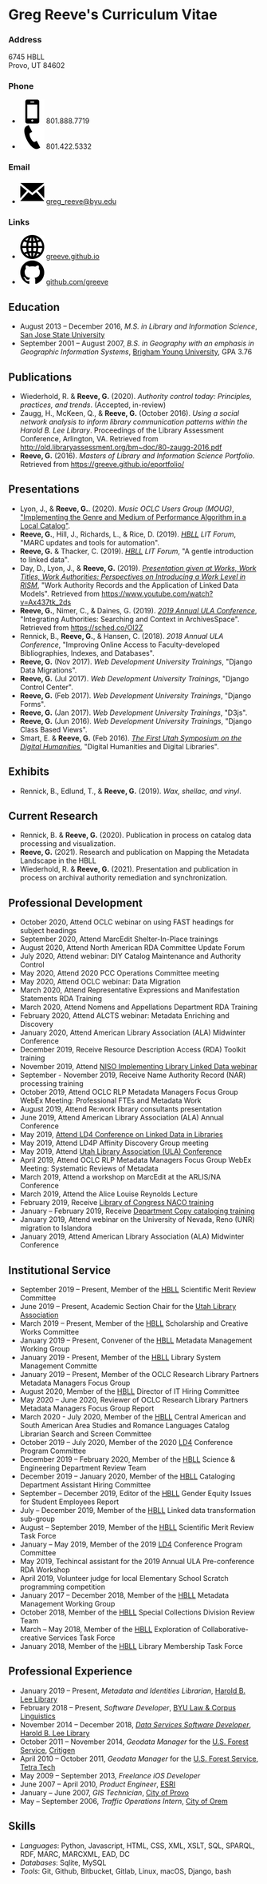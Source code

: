 # Greg Reeve's Curriculum Vitae

### Address

6745 HBLL  
Provo, UT 84602

### Phone

- ![cell phone](assets/images/iconmonstr-smartphone-3.svg) 801.888.7719
- ![work phone](assets/images/iconmonstr-phone-1.svg) 801.422.5332

### Email

- ![email](assets/images/iconmonstr-email-1.svg) <greg_reeve@byu.edu>

### Links

- ![weblink](assets/images/iconmonstr-globe-3.svg) [greeve.github.io][github-site]
- ![github](assets/images/iconmonstr-github-1.svg) [github.com/greeve][github-account]

## Education

- August 2013 – December 2016, *M.S. in Library and Information Science*, [San Jose State University][sjsu]
- September 2001 – August 2007, *B.S. in Geography with an emphasis in Geographic Information Systems*, [Brigham Young University][byu], GPA 3.76 

## Publications

- Wiederhold, R. & __Reeve, G.__ (2020). *Authority control today: Principles, practices, and trends*. (Accepted, in-review)
- Zaugg, H., McKeen, Q., & __Reeve, G.__ (October 2016). *Using a social network analysis to inform library communication patterns within the Harold B. Lee Library*. Proceedings of the Library Assessment Conference, Arlington, VA. Retrieved from <http://old.libraryassessment.org/bm~doc/80-zaugg-2016.pdf>
- __Reeve, G.__ (2016). *Masters of Library and Information Science Portfolio*. Retrieved from <https://greeve.github.io/eportfolio/>

## Presentations

- Lyon, J., & __Reeve, G.__. (2020). *Music OCLC Users Group (MOUG)*, ["Implementing the Genre and Medium of Performance Algorithm in a Local Catalog"](https://sched.co/Uufy).
- __Reeve, G.__, Hill, J., Richards, L., & Rice, D. (2019). *[HBLL][hbll] LIT Forum*, "MARC updates and tools for automation".
- __Reeve, G.__ & Thacker, C. (2019). *[HBLL][hbll] LIT Forum*, "A gentle introduction to linked data". 
- Day, D., Lyon, J., & __Reeve, G.__ (2019). [*Presentation given at Works, Work Titles, Work Authorities: Perspectives on Introducing a Work Level in RISM*](http://www.rism.info/en/publications/introducing-a-work-level-in-rism-2019.html), "Work Authority Records and the Application of Linked Data Models". Retrieved from <https://www.youtube.com/watch?v=Ax437tk_2ds>
- __Reeve, G.__, Nimer, C., & Daines, G. (2019). [*2019 Annual ULA Conference*](https://ula2019.sched.com), "Integrating Authorities: Searching and Context in ArchivesSpace". Retrieved from <https://sched.co/OI2Z>
- Rennick, B., __Reeve, G.__, & Hansen, C. (2018). *2018 Annual ULA Conference*, "Improving Online Access to Faculty-developed Bibliographies, Indexes, and Databases".
- __Reeve, G.__ (Nov 2017). *Web Development University Trainings*, "Django Data Migrations".
- __Reeve, G.__ (Jul 2017). *Web Development University Trainings*, "Django Control Center".
- __Reeve, G.__ (Feb 2017). *Web Development University Trainings*, "Django Forms".
- __Reeve, G.__ (Jan 2017). *Web Development University Trainings*, "D3js".
- __Reeve, G.__ (Jun 2016). *Web Development University Trainings*, "Django Class Based Views".
- Smart, E. & __Reeve, G.__ (Feb 2016). [*The First Utah Symposium on the Digital Humanities*][dhu1], "Digital Humanities and Digital Libraries".

## Exhibits

- Rennick, B., Edlund, T., & __Reeve, G.__ (2019). *Wax, shellac, and vinyl*.

## Current Research

- Rennick, B. & __Reeve, G.__ (2020). Publication in process on catalog data processing and visualization.
- __Reeve, G.__ (2021). Research and publication on Mapping the Metadata Landscape in the HBLL
- Wiederhold, R. & __Reeve, G.__ (2021). Presentation and publication in process on archival authority remediation and synchronization.

## Professional Development

- October 2020, Attend OCLC webinar on using FAST headings for subject headings
- September 2020, Attend MarcEdit Shelter-In-Place trainings
- August 2020, Attend North American RDA Committee Update Forum
- July 2020, Attend webinar: DIY Catalog Maintenance and Authority Control
- May 2020, Attend 2020 PCC Operations Committee meeting
- May 2020, Attend OCLC webinar: Data Migration
- March 2020, Attend Representative Expressions and Manifestation Statements RDA Training
- March 2020, Attend Nomens and Appellations Department RDA Training
- February 2020, Attend ALCTS webinar: Metadata Enriching and Discovery
- January 2020, Attend American Library Association (ALA) Midwinter Conference
- December 2019, Receive Resource Description Access (RDA) Toolkit training
- November 2019, Attend [NISO Implementing Library Linked Data webinar][niso-ld-webinar]
- September - November 2019, Receive Name Authority Record (NAR) processing training
- October 2019, Attend OCLC RLP Metadata Managers Focus Group WebEx Meeting: Professional FTEs and Metadata Work
- August 2019, Attend Re:work library consultants presentation
- June 2019, Attend American Library Association (ALA) Annual Conference
- May 2019, [Attend LD4 Conference on Linked Data in Libraries][ld4-2019]
- May 2019, Attend LD4P Affinity Discovery Group meeting
- May 2019, Attend [Utah Library Association (ULA) Conference][ula-2019]
- April 2019, Attend OCLC RLP Metadata Managers Focus Group WebEx Meeting: Systematic Reviews of Metadata
- March 2019, Attend a workshop on MarcEdit at the ARLIS/NA Conference
- March 2019, Attend the Alice Louise Reynolds Lecture
- February 2019, Receive [Library of Congress NACO training][naco]
- January – February 2019, Receive [Department Copy cataloging training][copy]
- January 2019, Attend webinar on the University of Nevada, Reno (UNR) migration to Islandora
- January 2019, Attend American Library Association (ALA) Midwinter Conference

## Institutional Service

- September 2019 – Present, Member of the [HBLL][hbll] Scientific Merit Review Committee
- June 2019 – Present, Academic Section Chair for the [Utah Library Association][ula]
- March 2019 – Present, Member of the [HBLL][hbll] Scholarship and Creative Works Committee
- January 2019 – Present, Convener of the [HBLL][hbll] Metadata Management Working Group
- January 2019 - Present, Member of the [HBLL][hbll] Library System Management Committe
- January 2019 – Present, Member of the OCLC Research Library Partners Metadata Managers Focus Group
- August 2020, Member of the [HBLL][hbll] Director of IT Hiring Committee
- May 2020 – June 2020, Reviewer of OCLC Research Library Partners Metadata Managers Focus Group Report
- March 2020 - July 2020, Member of the [HBLL][hbll] Central American and South American Area Studies and Romance Languages Catalog Librarian Search and Screen Committee
- October 2019 – July 2020, Member of the 2020 [LD4][ld4] Conference Program Committee
- December 2019 – February 2020, Member of the [HBLL][hbll] Science & Engineering Department Review Team
- December 2019 – January 2020, Member of the [HBLL][hbll] Cataloging Department Assistant Hiring Committee
- September – December 2019, Editor of the [HBLL][hbll] Gender Equity Issues for Student Employees Report
- July – December 2019, Member of the [HBLL][hbll] Linked data transformation sub-group
- August – September 2019, Member of the [HBLL][hbll] Scientific Merit Review Task Force
- January – May 2019, Member of the 2019 [LD4][ld4] Conference Program Committee
- May 2019, Techincal assistant for the 2019 Annual ULA Pre-conference RDA Workshop
- April 2019, Volunteer judge for local Elementary School Scratch programming competition
- January 2017 – December 2018, Member of the [HBLL][hbll] Metadata Management Working Group
- October 2018, Member of the [HBLL][hbll] Special Collections Division Review Team
- March – May 2018, Member of the [HBLL][hbll] Exploration of Collaborative-creative Services Task Force
- January 2018, Member of the [HBLL][hbll] Library Membership Task Force

## Professional Experience

- January 2019 – Present, *Metadata and Identities Librarian*, [Harold B. Lee Library][hbll]
- February 2018 – Present, *Software Developer*, [BYU Law & Corpus Linguistics][byulcl]
- November 2014 – December 2018, [*Data Services Software Developer*][personnel], [Harold B. Lee Library][hbll]
- October 2011 – November 2014, *Geodata Manager* for the [U.S. Forest Service][usfs], [Critigen][critigen]
- April 2010 – October 2011, *Geodata Manager* for the [U.S. Forest Service][usfs], [Tetra Tech][tt]
- May 2009 – September 2013, *Freelance iOS Developer*
- June 2007 – April 2010, *Product Engineer*, [ESRI][esri]
- January – June 2007, *GIS Technician*, [City of Provo][provo-city]
- May – September 2006, *Traffic Operations Intern*, [City of Orem][orem-city]

## Skills

- *Languages*: Python, Javascript, HTML, CSS, XML, XSLT, SQL, SPARQL, RDF, MARC, MARCXML, EAD, DC
- *Databases*: Sqlite, MySQL
- *Tools*: Git, Github, Bitbucket, Gitlab, Linux, macOS, Django, bash

[github-site]: https://greeve.github.io
[github-account]: https://github.com/greeve
[sjsu]: https://www.sjsu.edu
[dhu1]: https://web.archive.org/web/20160826211035/http://dhu1.byu.edu:80/
[byu]: https://byu.edu
[hbll]: https://lib.byu.edu
[byulcl]: https://lcl.byu.edu/
[lawncl]: https://lawncl.byu.edu/
[usfs]: https://www.fs.fed.us
[ld4]: https://wiki.duraspace.org/pages/viewpage.action?pageId=104568167
[personnel]: https://lib.byu.edu/directory/greg-reeve/
[critigen]: http://www.critigen.com/
[ivm]: http://www.fs.fed.us/ivm/
[usfs-agol]: http://usfs.maps.arcgis.com/
[lwcf]: http://www.fs.fed.us/land/staff/LWCF/
[tt]: http://tetratech.com/
[esri]: http://esri.com/
[provo-city]: http://www.provo.org/
[oit]: https://it.byu.edu/
[orem-city]: https://orem.org/
[custodial]: http://plantwo.byu.edu/custodial/index.html
[mtc]: https://www.mtc.byu.edu/
[ula]: http://ula.org
[naco]: https://www.loc.gov/catworkshop/courses/naco-RDA/index.html
[copy]: https://sites.lib.byu.edu/cataloging/department-manual/department-training/6-5-copy-cataloging-instructions/
[niso-ld-webinar]: https://www.niso.org/events/2019/11/implementing-linked-library-data
[ld4-2019]: https://wiki.lyrasis.org/display/LD4P2/2019+LD4+Conference+on+Linked+Data+in+Libraries
[ula-2019]: https://ula2019.sched.com
